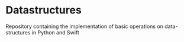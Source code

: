 # Datastructures
Repository containing the implementation of basic operations on data-structures in Python and Swift
